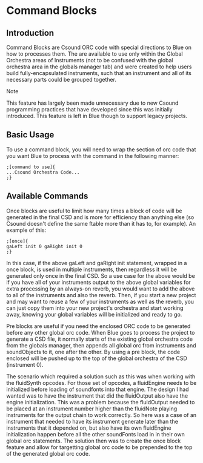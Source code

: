 # Command Blocks

## Introduction

Command Blocks are Csound ORC code with special directions to Blue on
how to processes them. The are available to use only within the Global
Orchestra areas of Instruments (not to be confused with the global
orchestra area in the globals manager tab) and were created to help
users build fully-encapsulated instruments, such that an instrument and
all of its necessary parts could be grouped together.

<div class="note">

<div class="title">

Note

</div>

This feature has largely been made unnecessary due to new Csound
programming practices that have developed since this was initially
introduced. This feature is left in Blue though to support legacy
projects.

</div>

## Basic Usage

To use a command block, you will need to wrap the section of orc code
that you want Blue to process with the command in the following manner:

    ;[command to use]{ 
    ...Csound Orchestra Code... 
    ;}

## Available Commands

Once blocks are useful to limit how many times a block of code will be
generated in the final CSD and is more for efficiency than anything else
(so Csound doesn't define the same ftable more than it has to, for
example). An example of this:

    ;[once]{ 
    gaLeft init 0 gaRight init 0 
    ;}

In this case, if the above gaLeft and gaRight init statement, wrapped in
a once block, is used in multiple instruments, then regardless it will
be generated only once in the final CSD. So a use case for the above
would be if you have all of your instruments output to the above global
variables for extra processing by an always-on reverb, you would want to
add the above to all of the instruments and also the reverb. Then, if
you start a new project and may want to reuse a few of your instruments
as well as the reverb, you can just copy them into your new project's
orchestra and start working away, knowing your global variables will be
initialized and ready to go.

Pre blocks are useful if you need the enclosed ORC code to be generated
before any other global orc code. When Blue goes to process the project
to generate a CSD file, it normally starts of the existing global
orchestra code from the globals manager, then appends all global orc
from instruments and soundObjects to it, one after the other. By using a
pre block, the code enclosed will be pushed up to the top of the global
orchestra of the CSD (instrument 0).

The scenario which required a solution such as this was when working
with the fluidSynth opcodes. For those set of opcodes, a fluidEngine
needs to be initialized before loading of soundfonts into that engine.
The design I had wanted was to have the instrument that did the
fluidOutput also have the engine initialization. This was a problem
because the fluidOutput needed to be placed at an instrument number
higher than the fluidNote playing instruments for the output chain to
work correctly. So here was a case of an instrument that needed to have
its instrument generate later than the instruments that it depended on,
but also have its own fluidEngine initialization happen before all the
other soundFonts load in in their own global orc statements. The
solution then was to create the once block feature and allow for
targetting global orc code to be prepended to the top of the generated
global orc code.
